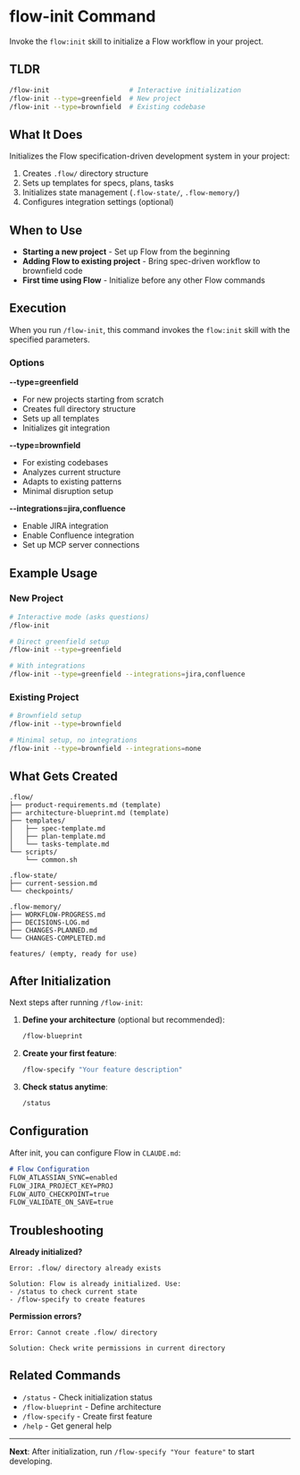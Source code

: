 # flow-init Command

Invoke the `flow:init` skill to initialize a Flow workflow in your project.

## TLDR
```bash
/flow-init                    # Interactive initialization
/flow-init --type=greenfield  # New project
/flow-init --type=brownfield  # Existing codebase
```

## What It Does

Initializes the Flow specification-driven development system in your project:
1. Creates `.flow/` directory structure
2. Sets up templates for specs, plans, tasks
3. Initializes state management (`.flow-state/`, `.flow-memory/`)
4. Configures integration settings (optional)

## When to Use

- **Starting a new project** - Set up Flow from the beginning
- **Adding Flow to existing project** - Bring spec-driven workflow to brownfield code
- **First time using Flow** - Initialize before any other Flow commands

## Execution

When you run `/flow-init`, this command invokes the `flow:init` skill with the specified parameters.

### Options

**--type=greenfield**
- For new projects starting from scratch
- Creates full directory structure
- Sets up all templates
- Initializes git integration

**--type=brownfield**
- For existing codebases
- Analyzes current structure
- Adapts to existing patterns
- Minimal disruption setup

**--integrations=jira,confluence**
- Enable JIRA integration
- Enable Confluence integration
- Set up MCP server connections

## Example Usage

### New Project
```bash
# Interactive mode (asks questions)
/flow-init

# Direct greenfield setup
/flow-init --type=greenfield

# With integrations
/flow-init --type=greenfield --integrations=jira,confluence
```

### Existing Project
```bash
# Brownfield setup
/flow-init --type=brownfield

# Minimal setup, no integrations
/flow-init --type=brownfield --integrations=none
```

## What Gets Created

```
.flow/
├── product-requirements.md (template)
├── architecture-blueprint.md (template)
├── templates/
│   ├── spec-template.md
│   ├── plan-template.md
│   └── tasks-template.md
└── scripts/
    └── common.sh

.flow-state/
├── current-session.md
└── checkpoints/

.flow-memory/
├── WORKFLOW-PROGRESS.md
├── DECISIONS-LOG.md
├── CHANGES-PLANNED.md
└── CHANGES-COMPLETED.md

features/ (empty, ready for use)
```

## After Initialization

Next steps after running `/flow-init`:

1. **Define your architecture** (optional but recommended):
   ```bash
   /flow-blueprint
   ```

2. **Create your first feature**:
   ```bash
   /flow-specify "Your feature description"
   ```

3. **Check status anytime**:
   ```bash
   /status
   ```

## Configuration

After init, you can configure Flow in `CLAUDE.md`:

```markdown
# Flow Configuration
FLOW_ATLASSIAN_SYNC=enabled
FLOW_JIRA_PROJECT_KEY=PROJ
FLOW_AUTO_CHECKPOINT=true
FLOW_VALIDATE_ON_SAVE=true
```

## Troubleshooting

**Already initialized?**
```
Error: .flow/ directory already exists

Solution: Flow is already initialized. Use:
- /status to check current state
- /flow-specify to create features
```

**Permission errors?**
```
Error: Cannot create .flow/ directory

Solution: Check write permissions in current directory
```

## Related Commands

- `/status` - Check initialization status
- `/flow-blueprint` - Define architecture
- `/flow-specify` - Create first feature
- `/help` - Get general help

---

**Next**: After initialization, run `/flow-specify "Your feature"` to start developing.
